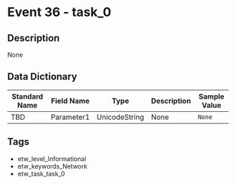 # Event 36 - task_0

## Description
None

## Data Dictionary
|Standard Name|Field Name|Type|Description|Sample Value|
|---|---|---|---|---|
|TBD|Parameter1|UnicodeString|None|`None`|

## Tags
* etw_level_Informational
* etw_keywords_Network
* etw_task_task_0